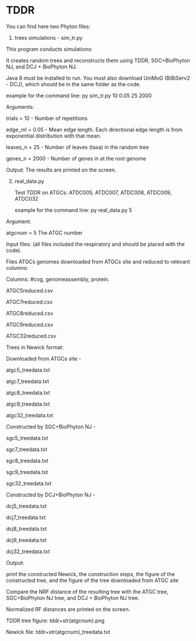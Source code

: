 # TDDR
You can find here two Phyton files:
1. trees simulations - sim_tr.py
   
  This program conducts simulations:
  
  It creates random trees and reconstructs them using TDDR, SGC+BioPhyton NJ, and DCJ + BioPhyton NJ.
  
  Java 8 must be installed to run. You must also download UniMoG (BiBiServ2 - DCJ), which should be in the same folder as the code.

  example for the command line: py sim_tr.py 10 0.05 25 2000

  Arguments: 
  
  trials = 10       				 - Number of repetitions
  
  edge_ml = 0.05               - Mean edge length. Each directional edge length is from 
                                    		  exponential distribution with that mean.                                      

  leaves_n = 25                 - Number of leaves (taxa) in the random tree
  
  genes_n = 2000                - Number of genes in at the root genome

  Output: The results are printed on the screen.

2. real_data.py
   
   Test TDDR on ATGCs: ATDC005, ATDC007, ATDC008, ATDC009, ATDC032

   example for the command line: py real_data.py 5

  Argument:
  
  atgcnum = 5              The ATGC  number

  Input files: (all files included the respiratory and should be placed with the code).

  Files ATGCs genomes downloaded from ATGCs site and reduced to relevant columns:
  
  Columns: #cog, genomeassembly, protein.

  ATGC5reduced.csv
  
  ATGC7reduced.csv
  
  ATGC8reduced.csv
  
  ATGC9reduced.csv
  
  ATGC32reduced.csv

  Trees in Newick format: 

  Downloaded from ATGCs site -

  atgc5_treedata.txt
  
  atgc7_treedata.txt
  
  atgc8_treedata.txt
  
  atgc9_treedata.txt
  
  atgc32_treedata.txt

  Constructed by SGC+BioPhyton NJ -

  sgc5_treedata.txt
  
  sgc7_treedata.txt
  
  sgc8_treedata.txt
  
  sgc9_treedata.txt
  
  sgc32_treedata.txt

  Constructed by DCJ+BioPhyton NJ -

  dcj5_treedata.txt
  
  dcj7_treedata.txt
  
  dcj8_treedata.txt
  
  dcj9_treedata.txt
  
  dcj32_treedata.txt

  Output:

  print the constructed Newick, the construction steps, the figure of the constructed tree, and the figure of the tree downloaded from ATGC site
   
   Compare the NRF distance of the resulting tree with the ATGC tree,  SGC+BioPhyton NJ tree, and DCJ + BioPhyton NJ tree.

  Normalized RF distances are printed on the screen. 
  
  
  TDDR tree figure: tddr+str(atgcnum).png
  
  Newick file: tddr+str(atgcnum)_treedata.txt
  
  
 






